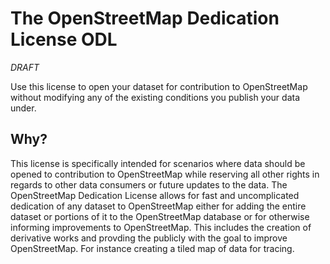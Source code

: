 The OpenStreetMap Dedication License ODL
========================================

*DRAFT*

Use this license to open your dataset for contribution to OpenStreetMap without
modifying any of the existing conditions you publish your data under.

## Why?

This license is specifically intended for scenarios where data should be opened
to contribution to OpenStreetMap while reserving all other rights in regards
to other data consumers or future updates to the data. The OpenStreetMap
Dedication License allows for fast and uncomplicated dedication of any dataset
to OpenStreetMap either for adding  the entire dataset or portions of it to
the OpenStreetMap database or for otherwise informing improvements to
OpenStreetMap. This includes the creation of derivative works and provding
the publicly with the goal to improve OpenStreetMap. For instance creating
a tiled map of data for tracing.
